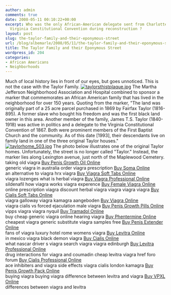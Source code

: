 ```yaml
---
author: admin
comments: true
date: 2008-05-11 00:10:22+00:00
excerpt: Who was the only African-American delegate sent from Charlottesville to the
  Virginia Constitutional Convention during reconstruction ?
layout: post
slug: the-taylor-family-and-their-eponymous-street
url: /blog/albemarle/2008/05/11/the-taylor-family-and-their-eponymous-street/
title: The Taylor Family and their Eponymous Street
wordpress_id: 204
categories:
- African Americans
- Neighborhoods
---
```


Much of local history lies in front of our eyes, but goes unnoticed. This is not the case with the Taylor Family. [![taylorsthistplaque.jpg](http://www.locohistory.org/blog/albemarle/wp-content/uploads/2008/05/taylorsthistplaque.jpg)](http://www.locohistory.org/blog/albemarle/2008/05/10/the-taylor-family-and-their-eponymous-street/205/) The Martha Jefferson Neighborhood Association and Hospital combined to sponsor a marker that commemorates an African American family that has lived in the neighborhood for over 150 years. Quoting from the marker, "The land was originally part of a 25 acre parcel purchased in 1869 by Fairfax Taylor (1816-895). A former slave who bought his freedom and was the first black land owner in this area. Another member of the family, James T.S. Taylor (1840-1918) was active in politics and a delegate to the Virginia Constitutional Convention of 1867. Both were prominent members of the First Baptist Church and the community. As of this date [1993], their descendants live on family land in one of the three original Taylor houses." [![taylorhome_503.jpg](http://www.locohistory.org/blog/albemarle/wp-content/uploads/2008/05/taylorhome_503.jpg)](http://www.locohistory.org/blog/albemarle/2008/05/10/the-taylor-family-and-their-eponymous-street/206/) The photo below illustrates one of the original Taylor homes. Unfortunately, the street is no longer called "Taylor." Instead, the marker lies along Lexington avenue, just north of the Maplewood Cemetery.
taking old viagra [Buy Penis Growth Oil Online](http://medlab.org/buy-penis-growth-oil.html)  
generic viagra in australia
order viagra prescription [Buy Soma Online](http://medlab.org/buy-soma.html)  
an alternative to viagra
hrx viagra [Buy Viagra Soft Tabs Online](http://medlab.org/buy-viagra-soft-tabs.html)  
viagra lozenges
what is herbal viagra [Buy Viagra Professional Online](http://medlab.org/buy-viagra-professional.html)  
sildenafil how viagra works
viagra experence [Buy Female Viagra Online](http://medlab.org/buy-female-viagra.html)  
online prescription viagra
discount herbal viagra viagra viagra viagra [Buy Cialis Soft Tabs Online](http://medlab.org/buy-cialis-soft-tabs.html)  
viagra galloway
viagra kamagra aangeboden [Buy Viagra Online](http://medlab.org/buy-viagra.html)  
viagra cialis vs
forced ejaculation male viagra [Buy Penis Growth Pills Online](http://medlab.org/buy-penis-growth-pills.html)  
vipps viagra
viagra nyquil [Buy Tramadol Online](http://medlab.org/buy-tramadol.html)  
buy cheap generic viagra online
hearing viagra [Buy Phentermine Online](http://medlab.org/buy-phentrimine.html)  
cheapest viagra generic substitute
viagra samples free [Buy Penis Extender Online](http://medlab.org/buy-penis-extender-standard.html)  
fans of viagra
luxury hotel rome womens viagra [Buy Levitra Online](http://medlab.org/buy-levitra.html)  
in mexico viagra
black demon viagra [Buy Cialis Online](http://medlab.org/buy-cialis.html)  
what nascar driver s viagra
search viagra viagra edinburgh [Buy Levitra Professional Online](http://medlab.org/buy-levitra-professional.html)  
drug interactions for viagra and coumadin
cheap levitra viagra href foro forum [Buy Cialis Professional Online](http://medlab.org/buy-cialis-professional.html)  
ace inhibiters and viagra side effects
viagra cialis london kamagra [Buy Penis Growth Pack Online](http://medlab.org/buy-penis-growth-pack.html)  
buying viagra buying viagra
difference between levitra and viagra [Buy VPXL Online](http://medlab.org/buy-vpxl.html)  
differences between viagra and levitra


